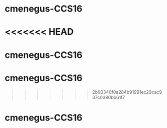 # cmenegus-CCS16
<<<<<<< HEAD
=======
# cmenegus-CCS16
# cmenegus-CCS16
>>>>>>> 2b93340f0a284b91991ec29cac937c0380bb61f7
# cmenegus-CCS16
